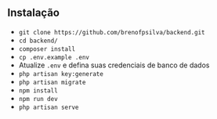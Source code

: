 ## Instalação

- `git clone https://github.com/brenofpsilva/backend.git`
- `cd backend/`
- `composer install`
- `cp .env.example .env`
- Atualize `.env` e defina suas credenciais de banco de dados 
- `php artisan key:generate`
- `php artisan migrate`
- `npm install`
- `npm run dev`
- `php artisan serve`
